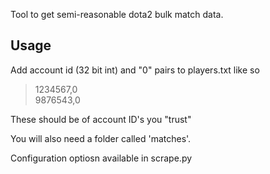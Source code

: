 Tool to get semi-reasonable dota2 bulk match data.


Usage
-----

Add account id (32 bit int) and "0" pairs to players.txt like so

> 1234567,0  
> 9876543,0  

These should be of account ID's you "trust"

You will also need a folder called 'matches'.

Configuration optiosn available in scrape.py
